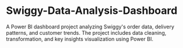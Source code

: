 # Swiggy-Data-Analysis-Dashboard
A Power BI dashboard project analyzing Swiggy's order data, delivery patterns, and customer trends. The project includes data cleaning, transformation, and key insights visualization using Power BI.
